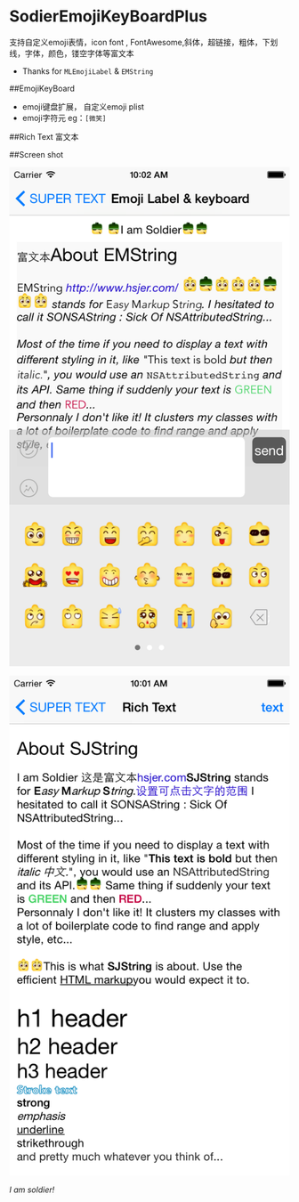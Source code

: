 # SodierEmojiKeyBoardPlus
支持自定义emoji表情，icon font , FontAwesome,斜体，超链接，粗体，下划线，字体，颜色，镂空字体等富文本
 * Thanks for `MLEmojiLabel` & `EMString`

##EmojiKeyBoard

 * emoji键盘扩展， 自定义emoji plist
 * emoji字符元 eg：`[微笑]`


##Rich Text 富文本
  
##Screen shot
 
 ![image](https://github.com/hsjcom/SodierEmojiKeyBoardPlus/blob/master/iOSSimulatorScreenShot2015091102.png) 
 
 ![image](https://github.com/hsjcom/SodierEmojiKeyBoardPlus/blob/master/iOSSimulatorScreenShot2015091101.png)  
 

*I am soldier!*
